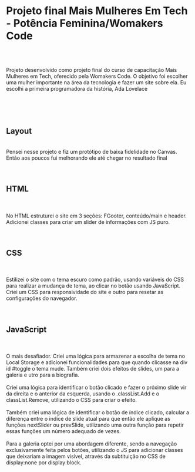 <h1>Projeto final Mais Mulheres Em Tech - Potência Feminina/Womakers Code </h1>
<br>
<br>
<p> Projeto desenvolvido como projeto final do curso de capacitação Mais Mulheres em Tech, oferecido pela Womakers Code. O objetivo foi escolher uma mulher importante na área da tecnologia e fazer um site sobre ela. Eu escolhi a primeira programadora da história, Ada Lovelace<p>
<br>
<br>
<br>
<h2>Layout</h2>
<br>
Pensei nesse projeto e fiz um protótipo de baixa fidelidade no Canvas. Então aos poucos fui melhorando ele até chegar no resultado final
<br>
<br>
<br>
<h2>HTML</h2>
<br>
<br>
No HTML estruturei o site em 3 seções: FGooter, conteúdo/main e header. Adicionei classes para criar um slider de informações com JS puro.
<br>
<br>
<br>
<h2>CSS</h2>
<br>
<br>
Estilizei o site com o tema escuro como padrão, usando variáveis do CSS para realizar a mudança de tema, ao clicar no botão usando JavaScript. Criei um CSS para responsividade do site e outro para resetar as configurações do navegador.
<br>
<br>
<br>
<h2>JavaScript</h2>
<br>
<br>
O mais desafiador. Criei uma lógica para armazenar a escolha de tema no Local Storage e adicionei funcionalidades para que quando clicasse na div id #toggle o tema mude. Também criei dois efeitos de slides, um para a galeria e utro para a biografia.
<br>
<br>
Criei uma lógica para identificar o botão clicado e fazer o próximo slide vir da direita e o anterior da esquerda, usando o .classList.Add e o classList.Remove, utilizando o CSS para criar o efeito.
<br>
<br>
Também criei uma lógica de identificar o botão de índice clicado, calcular a diferença entre o indíce de slide atual para que então ele aplique as funções nextSlider ou prevSlide, utilizando uma outra função para repetir essas funções um número adequado de vezes.
<br>
<br>
Para a galeria optei por uma abordagem diferente, sendo a navegação exclusivamente feita pelos botões, utilizando o JS para adicionar classes que deixariam a imagem visível, através da subtituição no CSS de display:none por display:block.


